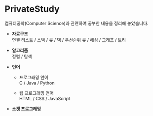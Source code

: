 # PrivateStudy

컴퓨터공학(Computer Science)과 관련하여 공부한 내용을 정리해 놓았습니다.

* **자료구조**  
  연결 리스트 / 스택 / 큐 / 덱 / 우선순위 큐 / 해싱 / 그래프 / 트리

* **알고리즘**  
  정렬 / 탐색
  
* **언어**
  * 프로그래밍 언어  
    C / Java / Python

  * 웹 프로그래밍 언어  
    HTML / CSS / JavaScript

* **소켓 프로그래밍**